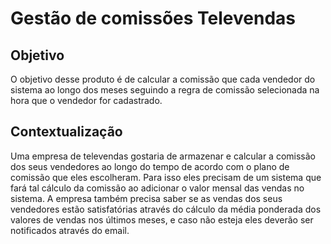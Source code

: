 # Gestão de comissões Televendas 


## Objetivo

O objetivo desse produto é de calcular a comissão que cada vendedor do sistema ao longo dos meses seguindo a regra de comissão selecionada na hora que o vendedor for cadastrado. 

## Contextualização

Uma empresa de televendas gostaria de armazenar e calcular a comissão dos seus vendedores ao longo do tempo de acordo com o plano de comissão que eles escolheram. Para isso eles precisam de um sistema que fará tal cálculo da comissão ao adicionar o valor mensal das vendas no sistema. A empresa também precisa saber se as vendas dos seus vendedores estão satisfatórias através do cálculo da média ponderada dos valores de vendas nos últimos meses, e caso não esteja eles deverão ser notificados através do email.
